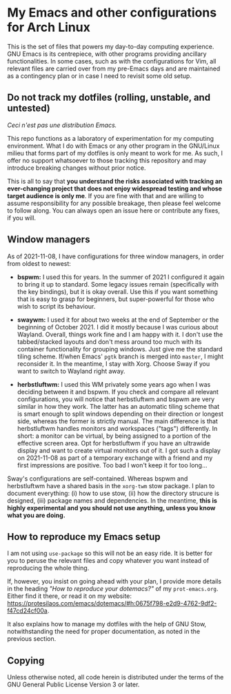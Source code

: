 # My Emacs and other configurations for Arch Linux

This is the set of files that powers my day-to-day computing experience.
GNU Emacs is its centrepiece, with other programs providing ancillary
functionalities.  In some cases, such as with the configurations for
Vim, all relevant files are carried over from my pre-Emacs days and are
maintained as a contingency plan or in case I need to revisit some old
setup.

## Do not track my dotfiles (rolling, unstable, and untested)

_Ceci n'est pas une distribution Emacs._

This repo functions as a laboratory of experimentation for my computing
environment.  What I do with Emacs or any other program in the GNU/Linux
milieu that forms part of my dotfiles is only meant to work for me.  As
such, I offer no support whatsoever to those tracking this repository
and may introduce breaking changes without prior notice.

This is all to say that **you understand the risks associated with
tracking an ever-changing project that does not enjoy widespread testing
and whose target audience is only me**.  If you are fine with that and
are willing to assume responsibility for any possible breakage, then
please feel welcome to follow along.  You can always open an issue here
or contribute any fixes, if you will.

## Window managers

As of 2021-11-08, I have configurations for three window managers, in
order from oldest to newest:

+ **bspwm:** I used this for years.  In the summer of 2021 I configured
  it again to bring it up to standard.  Some legacy issues remain
  (specifically with the key bindings), but it is okay overall.  Use
  this if you want something that is easy to grasp for beginners, but
  super-powerful for those who wish to script its behaviour.

+ **swaywm:** I used it for about two weeks at the end of September or
  the beginning of October 2021.  I did it mostly because I was curious
  about Wayland.  Overall, things work fine and I am happy with it.  I
  don't use the tabbed/stacked layouts and don't mess around too much
  with its container functionality for grouping windows.  Just give me
  the standard tiling scheme.  If/when Emacs' `pgtk` branch is merged
  into `master`, I might reconsider it.  In the meantime, I stay with
  Xorg.  Choose Sway if you want to switch to Wayland right away.

+ **herbstluftwm:** I used this WM privately some years ago when I was
  deciding between it and bspwm.  If you check and compare all relevant
  configurations, you will notice that herbstluftwm and bspwm are very
  similar in how they work.  The latter has an automatic tiling scheme
  that is smart enough to split windows depending on their direction or
  longest side, whereas the former is strictly manual.  The main
  difference is that herbstluftwm handles monitors and workspaces
  ("tags") differently.  In short: a monitor can be virtual, by being
  assigned to a portion of the effective screen area.  Opt for
  herbstluftwm if you have an ultrawide display and want to create
  virtual monitors out of it.  I got such a display on 2021-11-08 as
  part of a temporary exchange with a friend and my first impressions
  are positive.  Too bad I won't keep it for too long...

Sway's configurations are self-contained.  Whereas bspwm and
herbstluftwm have a shared basis in the `xorg-twm` stow package.  I plan
to document everything: (i) how to use stow, (ii) how the directory
strucure is designed, (iii) package names and dependencies.  In the
meantime, **this is highly experimental and you should not use anything,
unless you know what you are doing.**

## How to reproduce my Emacs setup

I am not using `use-package` so this will not be an easy ride.  It is
better for you to peruse the relevant files and copy whatever you want
instead of reproducing the whole thing.

If, however, you insist on going ahead with your plan, I provide more
details in the heading _"How to reproduce your dotemacs?"_ of my
`prot-emacs.org`.  Either find it there, or read it on my website:
<https://protesilaos.com/emacs/dotemacs/#h:0675f798-e2d9-4762-9df2-f47cd24cf00a>.

It also explains how to manage my dotfiles with the help of GNU Stow,
notwithstanding the need for proper documentation, as noted in the
previous section.

## Copying

Unless otherwise noted, all code herein is distributed under the terms
of the GNU General Public License Version 3 or later.
